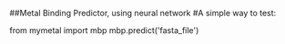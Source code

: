##Metal Binding Predictor, using neural network
#A simple way to test:

from mymetal import mbp
mbp.predict('fasta_file')

